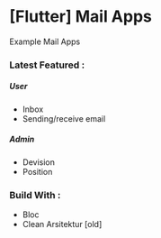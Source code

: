 # [Flutter] Mail Apps

Example Mail Apps



### Latest Featured : 
##### User
- Inbox
- Sending/receive email 
##### Admin
- Devision
- Position

### Build With :
- Bloc
- Clean Arsitektur [old]
